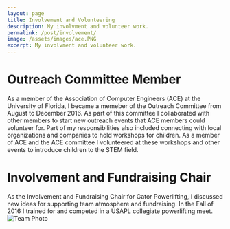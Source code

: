 ```yaml
---
layout: page
title: Involvement and Volunteering
description: My involvment and volunteer work.
permalink: /post/involvement/
image: /assets/images/ace.PNG
excerpt: My involvment and volunteer work.
---
```


# Outreach Committee Member
As a member of the Association of Computer Engineers (ACE) at the University of Florida, I became a memeber of the Outreach Committee from August to December 2016.  As part of this committee I collaborated with other members to start new outreach events that ACE members could volunteer for.  Part of my responsibilities also included connecting with local organizations and companies to hold workshops for children.  As a member of ACE and the ACE committee I volunteered at these workshops and other events to introduce children to the STEM field.

# Involvement and Fundraising Chair
As the Involvement and Fundraising Chair for Gator Powerlifting, I discussed new ideas for supporting team atmosphere and fundraising. In the Fall of 2016 I trained for and competed in a USAPL collegiate powerlifting meet.
![Team Photo](/assets/images/powerlifting.png)
